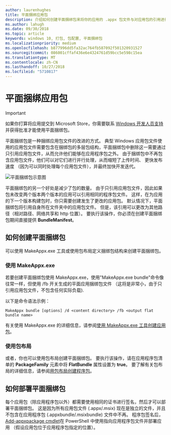 ```yaml
---
author: laurenhughes
title: 平面捆绑应用包
description: 介绍如何创建平面捆绑包来将你的应用的 .appx 包文件与对应用包的引用进行绑定。
ms.author: lahugh
ms.date: 09/30/2018
ms.topic: article
keywords: windows 10, 打包, 包配置, 平面捆绑包
ms.localizationpriority: medium
ms.openlocfilehash: b877996dd5fa32ac764fb587092f501320931527
ms.sourcegitcommit: 086001cffaf436e6e4324761d59bcc5e598c15ea
ms.translationtype: MT
ms.contentlocale: zh-CN
ms.lasthandoff: 10/27/2018
ms.locfileid: "5710817"
---
```

# <a name="flat-bundle-app-packages"></a>平面捆绑应用包 

> [!IMPORTANT]
> 如果你打算将应用提交到 Microsoft Store，你需要联系 [Windows 开发人员支持](https://developer.microsoft.com/windows/support)并获得批准才能使用平面捆绑包。

平面捆绑包是一种捆绑应用包文件的改进的方式。 典型 Windows 应用包文件使用的应用包文件需要包含在捆绑包的多层包结构，平面捆绑包中删除这一需要通过只引用应用包文件，从而允许他们能够在应用程序包之外。 由于捆绑包中不再包含应用包文件，他们可以对它们进行并行处理，从而缩短了上传时间、 更快发布速度 （因为可以同时处理每个应用包文件），并最终加快开发迭代。

![平面捆绑包示意图](images/bundle-combined.png)

平面捆绑包的另一个好处是减少了包的数量。 由于只引用应用包文件，因此如果包未改变两个版本两个版本的应用可以引用相同的程序包文件。 这样，在为应用的下一个版本构建包时，你只需要创建发生了更改的应用包。
默认情况下，平面捆绑包将引用自身所在文件夹中的应用包文件。 但是，该引用可以更改为其他路径（相对路径、网络共享和 http 位置）。 要执行该操作，你必须在创建平面捆绑包期间直接提供 **BundleManifest**。 

## <a name="how-to-create-a-flat-bundle"></a>如何创建平面捆绑包

可以使用 MakeAppx.exe 工具或使用包布局定义捆绑包结构来创建平面捆绑包。

### <a name="using-makeappxexe"></a>使用 MakeAppx.exe
若要创建平面捆绑包使用 MakeAppx.exe，使用"MakeAppx.exe bundle"命令像往常一样，但使用 /fb 开关生成的平面应用捆绑包文件 （这将是非常小，由于只引用应用包文件，不包含任何实际负载). 

以下是命令语法示例：

```syntax
MakeAppx bundle [options] /d <content directory> /fb <output flat bundle name>
```

有关使用 MakeAppx.exe 的详细信息，请参阅[使用 MakeAppx.exe 工具创建应用包](https://docs.microsoft.com/windows/uwp/packaging/create-app-package-with-makeappx-tool)。

### <a name="using-packaging-layout"></a>使用包布局
或者，你也可以使用包布局创建平面捆绑包。 要执行该操作，请在应用程序包清单的 **PackageFamily** 元素中将 **FlatBundle** 属性设置为 **true**。 要了解有关包布局的详细信息，请参阅[用包布局创建程序包](packaging-layout.md)。

## <a name="how-to-deploy-a-flat-bundle"></a>如何部署平面捆绑包 
每个应用包（除应用程序包以外）都需要使用相同的证书进行签名，然后才可以部署平面捆绑包。 这是因为所有应用包文件 (.appx/.msix) 现在是独立的文件，并且不包含在应用程序包 (.appxbundle/.msixbundle) 文件中不再。 程序包签名后， [Add-appxpackage cmdlet](https://docs.microsoft.com/powershell/module/appx/add-appxpackage?view=win10-ps)在 PowerShell 中使用指向应用程序包文件并部署应用 （假设应用包位于应用程序包指定的位置）。 